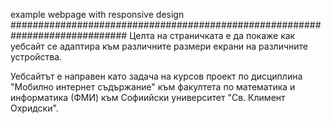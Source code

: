 example webpage with responsive design
#############################################################################
Целта на страничката е да покаже как уебсайт се адаптира към различните размери екрани на различните устройства.

Уебсайтът е направен като задача на курсов проект по дисциплина "Мобилно интернет съдържание" към факултета по математика и информатика (ФМИ) към Софиийски университет  "Св. Климент Охридски".
